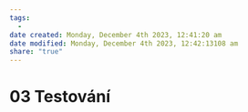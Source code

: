 ```yaml
---
tags:
  - 
date created: Monday, December 4th 2023, 12:41:20 am
date modified: Monday, December 4th 2023, 12:42:13108 am
share: "true"
---
```


# 03 Testování